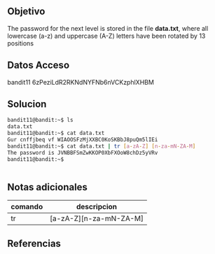 
## Objetivo
The password for the next level is stored in the file **data.txt**, where all lowercase (a-z) and uppercase (A-Z) letters have been rotated by 13 positions
## Datos Acceso
bandit11
6zPeziLdR2RKNdNYFNb6nVCKzphlXHBM

## Solucion
```bash
bandit11@bandit:~$ ls
data.txt
bandit11@bandit:~$ cat data.txt
Gur cnffjbeq vf WIAOOSFzMjXXBC0KoSKBbJ8puQm5lIEi
bandit11@bandit:~$ cat data.txt | tr [a-zA-Z] [n-za-mN-ZA-M]
The password is JVNBBFSmZwKKOP0XbFXOoW8chDz5yVRv
bandit11@bandit:~$ 



```
## Notas adicionales
| comando |  descripcion|
|---|----|
|tr|[a-zA-Z][n-za-mN-ZA-M]




## Referencias



